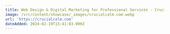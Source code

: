 ```yaml
---
title: Web Design & Digital Marketing for Professional Services - Crucial Calm
image: /src/content/showcase/_images/crucialcalm.com.webp
url: 'https://crucialcalm.com'
dateAdded: 2024-02-19T15:41:03.000Z
---
```



